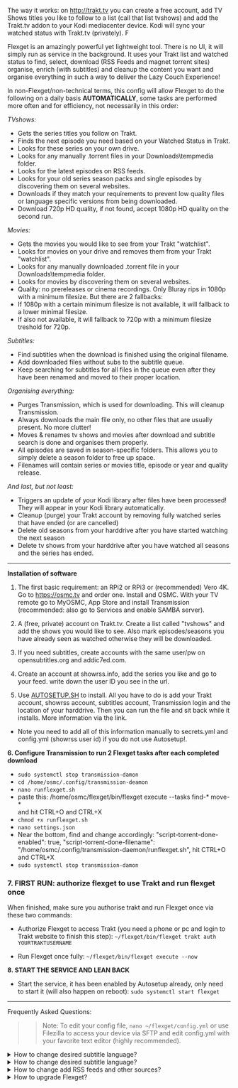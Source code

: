 The way it works: on http://trakt.tv you can create a free account, add TV Shows titles you like to follow to a list (call that list tvshows) and add the Trakt.tv addon to your Kodi mediacenter device. Kodi will sync your watched status with Trakt.tv (privately). F

Flexget is an amazingly powerful yet lightweight tool. There is no UI, it will simply run as service in the background. 
It uses your Trakt list and watched status to find, select, download (RSS Feeds and magnet torrent sites) organise, enrich (with subtitles) and cleanup the content you want and organise everything in such a way to deliver the Lazy Couch Experience!

In non-Flexget/non-technical terms, this config will allow Flexget to do the following on a daily basis **AUTOMATICALLY**, some tasks are performed more often and for efficiency, not necessarily in this order:

_TVshows:_
- Gets the series titles you follow on Trakt.
- Finds the next episode you need based on your Watched Status in Trakt.
- Looks for these series on your own drive. 
- Looks for any manually .torrent files in your Downloads\tempmedia folder.
- Looks for the latest episodes on RSS feeds.
- Looks for your old series season packs and single episodes by discovering them on several websites.
- Downloads if they match your requirements to prevent low quality files or language specific versions from being downloaded. 
- Download 720p HD quality, if not found, accept 1080p HD quality on the second run.

_Movies:_
- Gets the movies you would like to see from your Trakt "watchlist".
- Looks for movies on your drive and removes them from your Trakt "watchlist". 
- Looks for any manually downloaded .torrent file in your Downloads\tempmedia folder.
- Looks for movies by discovering them on several websites. 
- Quality: no prereleases or cinema recordings. Only Bluray rips in 1080p with a minimum filesize. But there are 2 fallbacks:
- If 1080p with a certain minimum filesize is not available, it will fallback to a lower minimal filesize.  
- If also not available, it will fallback to 720p with a minimum filesize treshold for 720p. 

_Subtitles:_
- Find subtitles when the download is finished using the original filename. 
- Add downloaded files without subs to the subtitle queue. 
- Keep searching for subtitles for all files in the queue even after they have been renamed and moved to their proper location.

_Organising everything:_
- Purges Transmission, which is used for downloading. This will cleanup Transmission.
- Always downloads the main file only, no other files that are usually present. No more clutter! 
- Moves & renames tv shows and movies after download and subtitle search is done and organises them properly. 
- All episodes are saved in season-specific folders. This allows you to simply delete a season folder to free up space.  
- Filenames will contain series or movies title, episode or year and quality release. 

_And last, but not least:_
- Triggers an update of your Kodi library after files have been processed! They will appear in your Kodi library automatically. 
- Cleanup (purge) your Trakt account by removing fully watched series that have ended (or are cancelled) 
- Delete old seasons from your harddrive after you have started watching the next season
- Delete tv shows from your harddrive after you have watched all seasons and the series has ended. 

- - - -

**Installation of software**
1. The first basic requirement: an RPi2 or RPi3 or (recommended) Vero 4K. Go to https://osmc.tv and order one. Install and OSMC. With your TV remote go to MyOSMC, App Store and install Transmission (recommended: also go to Services and enable SAMBA server). 

2. A (free, private) account on Trakt.tv. Create a list called "tvshows" and add the shows you would like to see. 
Also mark episodes/seasons you have already seen as watched otherwise they will be downloaded. 

3. If you need subtitles, create accounts with the same user/pw on opensubtitles.org and addic7ed.com.

4. Create an account at showrss.info, add the series you like and go to your feed. write down the user ID you see in the url.

5. Use [AUTOSETUP.SH](https://github.com/zilexa/autosetup "AUTOSETUP.SH") to install. All you have to do is add your Trakt account, showrss account, subtitles account, Transmission login and the location of your harddrive. Then you can run the file and sit back while it installs. More information via the link. 
- Note you need to add all of this information manually to secrets.yml and config.yml (showrss user id) if you do not use Autosetup!. 

**6. Configure Transmission to run 2 Flexget tasks after each completed download**
- `sudo systemctl stop transmission-damon`
- `cd /home/osmc/.config/transmission-deamon`
- `nano runflexget.sh`
- paste this: /home/osmc/flexget/bin/flexget execute --tasks find-* move-*  
and hit CTRL+O and CTRL+X
- `chmod +x runflexget.sh`
- `nano settings.json`
- Near the bottom, find and change accordingly: 
"script-torrent-done-enabled": true,
"script-torrent-done-filename": "/home/osmc/.config/transmission-daemon/runflexget.sh",
hit CTRL+O and CTRL+X
- `sudo systemctl stop transmission-damon`

### 7. FIRST RUN: authorize flexget to use Trakt and run flexget once ###
When finished, make sure you authorise trakt and run Flexget once via these two commands:
- Authorize Flexget to access Trakt (you need a phone or pc and login to Trakt website to finish this step): 
`~/flexget/bin/flexget trakt auth YOURTRAKTUSERNAME`

- Run Flexget once fully: 
`~/flexget/bin/flexget execute --now`

**8. START THE SERVICE AND LEAN BACK**
- Start the service, it has been enabled by Autosetup already, only need to start it (will also happen on reboot): 
`sudo systemctl start flexget`

- - - -
Frequently Asked Questions:
>>Note: To edit your config file, `nano ~/flexget/config.yml` or use Filezilla to access your device via SFTP and edit config.yml with your favorite text editor (highly recommended).
<details><summary>How to change desired subtitle language?</summary>
<p> 
Default for series: search for 720p releases, if not found, accept the highest available quality up to 1080p. This means 720p is first preferred but if not found, 1080p will be selected, if also not found, any lower but acceptable (=HDTV release) will be accepted.
Default for movies: 3 quality buckets (HQ/NQ/LQ): 1080p 8-25GB, 1080P 2-8GB, 720P 1-8GB. Bitrate is more important that is why the buckets have filesize requirements. 
Change quality options: 
For series: search for " configure_series:". The default setting is 720p,  
For movies: find the HQ/NQ/LQ options. 
Please have a look at [this table](https://flexget.com/Plugins/quality) to understand the quality options and [this wiki](https://flexget.com/Plugins/series/timeframe) to understand how it works.
</p></details>

<details><summary>How to change desired subtitle language?</summary>
<p>
In the "template" section at the beginning of config.yml, find the "rejections" section. 
Make sure your language is not listed. By default, no translated content is accepted. Only original language content. Also Hindi is excluded. you might want to include that for Bollymovies. 
For subtitles, in the "tasks" section, find tasks "get-subtitles" and "find-subtitles". You can modify but also also add other languages. 
</p></details>

<details><summary>How to change add RSS feeds and other sources?</summary>
You can add RSS feeds to config.yml in the task "download-series-rss".
You can add search engines to the 'from' part of *-discover tasks ( download-seasons-discover,  download-series-discover and the 3 movies discover tasks). 
You might need an urlrewrite, these are part of the "torrent" config, which is located below the "templates" and above the "tasks". Ask for help on the flexget forum (https://discuss.flexget.com). 
<p>
</p></details>

<details><summary>How to upgrade Flexget?</summary>
<p>
If you have installed Flexget using Autosetup.sh OR manually by running the commands from autosetup.sh yourself, this is the only correct way to upgrade flexget:
Check your version and the latest: `~/flexget/bin/flexget -V` 
stop flexget daemon: `sudo systemctl stop flexget`
upgrade setuptools: `sudo pip3 install --upgrade setuptools`
upgrade pip3: `pip3 install --upgrade pip` #not sure if necessary but won't do harm
go to flexget folder: `cd ~/flexget/`
upgrade upgrade pip: `bin/pip install --upgrade pip`
upgrade upgrade flexget: `bin/pip install --upgrade flexget`
activate the virtualenv: `source ~/flexget/bin/activate`
upgrade transmissionrpc: `pip3 install transmissionrpc --upgrade` #loptional, last update was 2013
upgrade subliminal: `pip3 install subliminal --upgrade` #optional, last update was 2016
`exit`
optional: on it's next run, Flexget will upgrade it's database if needed. This might cause issues. You can delete your database (`rm -r ~/flexget/db-config.sqlite`) and do the 2 "first run" tasks again (authorizing Trakt and run with execute --now). 
</p></details>
